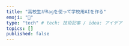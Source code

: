 ```yaml
---
title: "高校生がRagを使って学校用AIを作る"
emoji: "🏫"
type: "tech" # tech: 技術記事 / idea: アイデア
topics: []
published: false
---
```

